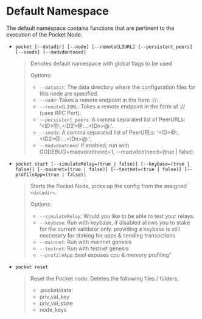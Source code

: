 # Default Namespace

The default namespace contains functions that are pertinent to the execution of the Pocket Node.

* `pocket [--datadir] [--node] [--remoteCLIURL] [--persistent_peers] [--seeds] [--madvdontneed]`

  > Denotes default namespace with global flags to be used
  >
  > Options:
  >
  > * `--datadir`: The data directory where the configuration files for this node are specified.
  > * `--node`: Takes a remote endpoint in the form ://:.
  > * `--remoteCLIURL`: Takes a remote endpoint in the form of :// \(uses RPC Port\).
  > * `--persistent_peers`: A comma separated list of PeerURLs: '&lt;ID&gt;@:,&lt;ID2&gt;@:...&lt;IDn&gt;@:'.
  > * `--seeds`: A comma separated list of PeerURLs: '&lt;ID&gt;@:,&lt;ID2&gt;@:...&lt;IDn&gt;@:'.
  > * `--madvdontneed`: If enabled, run with GODEBUG=madvdontneed=1, --madvdontneed=\(true \| false\).

* `pocket start [--simulateRelay=(true | false)] [--keybase=(true | false)] [--mainnet=(true | false)] [--testnet=(true | false)] [--profileApp=(true | false)]`

  > Starts the Pocket Node, picks up the config from the assigned `<datadir>`.
  >
  > Options:
  >
  > * `--simulateRelay`: Would you like to be able to test your relays.
  > * `--keybase`: Run with keybase, if disabled allows you to stake for the current validator only. providing a keybase is still neccesary for staking for apps & sending transactions
  > * `--mainnet`: Run with mainnet genesis
  > * `--testnet`: Run with testnet genesis
  > * `--profileApp`: bool exposes cpu & memory profiling"

* `pocket reset`

  > Reset the Pocket node. Deletes the following files / folders:
  >
  > * .pocket/data
  > * priv\_val\_key
  > * priv\_val\_state
  > * node\_keys

